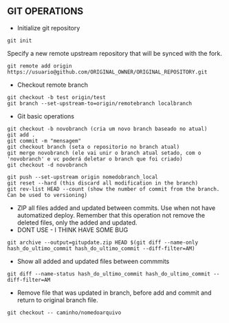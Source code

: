 ## GIT OPERATIONS

- Initialize git repository
```
git init
```

Specify a new remote upstream repository that will be synced with the fork.
```
git remote add origin https://usuario@github.com/ORIGINAL_OWNER/ORIGINAL_REPOSITORY.git
```

- Checkout remote branch
```
git checkout -b test origin/test
git branch --set-upstream-to=origin/remotebranch localbranch
```

- Git basic operations
``` 
git checkout -b novobranch (cria um novo branch baseado no atual)
git add .
git commit -m "mensagem"
git checkout branch (seta o repositorio no branch atual)
git merge novobranch (ele vai unir o branch atual setado, com o 'novobranch' e vc poderá deletar o branch que foi criado)
git checkout -d novobranch

git push --set-upstream origin nomedobranch_local
git reset --hard (this discard all modification in the branch)
git rev-list HEAD --count (show the number of commit from the branch. Can be used to versioning)
``` 

- ZIP all files added and updated between commits. Use when not have automatized deploy. Remember that this operation not remove the deleted files, only the added and updated.
- DONT USE - I THINK HAVE SOME BUG
```
git archive --output=gitupdate.zip HEAD $(git diff --name-only hash_do_ultimo_commit hash_do_ultimo_commit --diff-filter=AM)
```

- Show all added and updated files between commmits
```
git diff --name-status hash_do_ultimo_commit hash_do_ultimo_commit --diff-filter=AM
```



- Remove file that was updated in branch, before add and commit and return to original branch file.
```
git checkout -- caminho/nomedoarquivo
```
